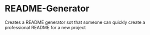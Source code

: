 # README-Generator
Creates a README generator sot that someone can quickly create a professional README for a new project
